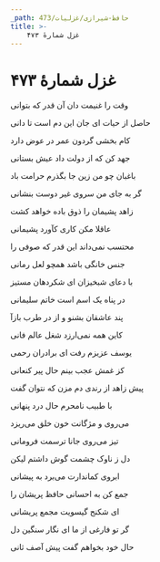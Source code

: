 ```yaml
---
_path: حافظ-شیرازی/غزلیات/473
title: >-
    غزل شمارهٔ ۴۷۳
---
```

# غزل شمارهٔ ۴۷۳

<div class="b" id="bn1"><div class="m1"><p>وقت را غنیمت دان آن قدر که بتوانی</p></div>
<div class="m2"><p>حاصل از حیات ای جان این دم است تا دانی</p></div></div>
<div class="b" id="bn2"><div class="m1"><p>کام بخشی گردون عمر در عوض دارد</p></div>
<div class="m2"><p>جهد کن که از دولت داد عیش بستانی</p></div></div>
<div class="b" id="bn3"><div class="m1"><p>باغبان چو من زین جا بگذرم حرامت باد</p></div>
<div class="m2"><p>گر به جای من سروی غیر دوست بنشانی</p></div></div>
<div class="b" id="bn4"><div class="m1"><p>زاهد پشیمان را ذوق باده خواهد کشت</p></div>
<div class="m2"><p>عاقلا مکن کاری کآورد پشیمانی</p></div></div>
<div class="b" id="bn5"><div class="m1"><p>محتسب نمی‌داند این قدر که صوفی را</p></div>
<div class="m2"><p>جنس خانگی باشد همچو لعل رمانی</p></div></div>
<div class="b" id="bn6"><div class="m1"><p>با دعای شبخیزان ای شکردهان مستیز</p></div>
<div class="m2"><p>در پناه یک اسم است خاتم سلیمانی</p></div></div>
<div class="b" id="bn7"><div class="m1"><p>پند عاشقان بشنو و از در طرب بازآ</p></div>
<div class="m2"><p>کاین همه نمی‌ارزد شغل عالم فانی</p></div></div>
<div class="b" id="bn8"><div class="m1"><p>یوسف عزیزم رفت ای برادران رحمی</p></div>
<div class="m2"><p>کز غمش عجب بینم حال پیر کنعانی</p></div></div>
<div class="b" id="bn9"><div class="m1"><p>پیش زاهد از رندی دم مزن که نتوان گفت</p></div>
<div class="m2"><p>با طبیب نامحرم حال درد پنهانی</p></div></div>
<div class="b" id="bn10"><div class="m1"><p>می‌روی و مژگانت خون خلق می‌ریزد</p></div>
<div class="m2"><p>تیز می‌روی جانا ترسمت فرومانی</p></div></div>
<div class="b" id="bn11"><div class="m1"><p>دل ز ناوک چشمت گوش داشتم لیکن</p></div>
<div class="m2"><p>ابروی کماندارت می‌برد به پیشانی</p></div></div>
<div class="b" id="bn12"><div class="m1"><p>جمع کن به احسانی حافظ پریشان را</p></div>
<div class="m2"><p>ای شکنج گیسویت مجمع پریشانی</p></div></div>
<div class="b" id="bn13"><div class="m1"><p>گر تو فارغی از ما ای نگار سنگین دل</p></div>
<div class="m2"><p>حال خود بخواهم گفت پیش آصف ثانی</p></div></div>
